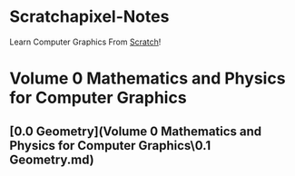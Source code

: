 # Scratchapixel-Notes
Learn Computer Graphics From [Scratch](http://www.scratchapixel.com/)!

# Volume 0 Mathematics and Physics for Computer Graphics
## [0.0 Geometry](Volume 0 Mathematics and Physics for Computer Graphics\0.1 Geometry.md)
